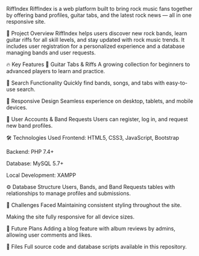 RiffIndex
RiffIndex is a web platform built to bring rock music fans together by offering band profiles, guitar tabs, and the latest rock news — all in one responsive site.

🎸 Project Overview
RiffIndex helps users discover new rock bands, learn guitar riffs for all skill levels, and stay updated with rock music trends. It includes user registration for a personalized experience and a database managing bands and user requests.

🔥 Key Features
🎵 Guitar Tabs & Riffs
A growing collection for beginners to advanced players to learn and practice.

🔎 Search Functionality
Quickly find bands, songs, and tabs with easy-to-use search.

📱 Responsive Design
Seamless experience on desktop, tablets, and mobile devices.

👥 User Accounts & Band Requests
Users can register, log in, and request new band profiles.

🛠️ Technologies Used
Frontend: HTML5, CSS3, JavaScript, Bootstrap

Backend: PHP 7.4+

Database: MySQL 5.7+

Local Development: XAMPP

⚙️ Database Structure
Users, Bands, and Band Requests tables with relationships to manage profiles and submissions.

🚧 Challenges Faced
Maintaining consistent styling throughout the site.

Making the site fully responsive for all device sizes.

🔮 Future Plans
Adding a blog feature with album reviews by admins, allowing user comments and likes.

📁 Files
Full source code and database scripts available in this repository.
